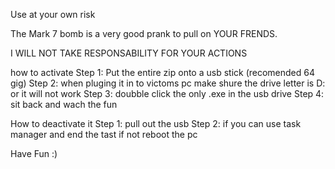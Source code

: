 Use at your own risk 

The Mark 7 bomb is a very good prank to pull on YOUR FRENDS.


I WILL NOT TAKE RESPONSABILITY FOR YOUR ACTIONS


how to activate 
Step 1: Put the entire zip onto a usb stick (recomended 64 gig)
Step 2: when pluging it in to victoms pc make shure the drive letter is D: or it will not work
Step 3: doubble click the only .exe in the usb drive
Step 4: sit back and wach the fun

How to deactivate it 
Step 1: pull out the usb
Step 2: if you can use task manager and end the tast if not reboot the pc



Have Fun :)
